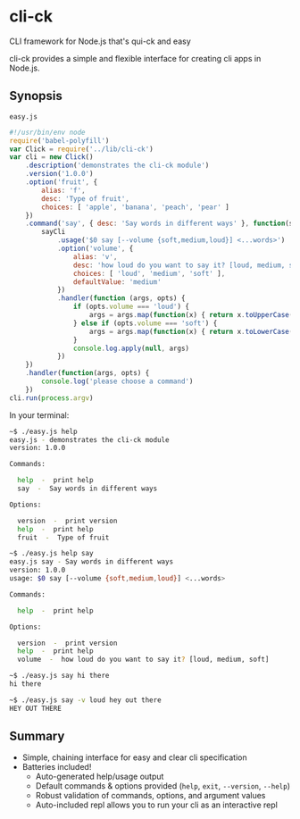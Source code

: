 # cli-ck

CLI framework for Node.js that's qui-ck and easy

cli-ck provides a simple and flexible interface for creating cli apps in Node.js.

## Synopsis

`easy.js`

```javascript
#!/usr/bin/env node
require('babel-polyfill')
var Click = require('../lib/cli-ck')
var cli = new Click()
    .description('demonstrates the cli-ck module')
    .version('1.0.0')
    .option('fruit', {
        alias: 'f',
        desc: 'Type of fruit',
        choices: [ 'apple', 'banana', 'peach', 'pear' ]
    })
    .command('say', { desc: 'Say words in different ways' }, function(sayCli) {
        sayCli
            .usage('$0 say [--volume {soft,medium,loud}] <...words>')
            .option('volume', {
                alias: 'v',
                desc: 'how loud do you want to say it? [loud, medium, soft]',
                choices: [ 'loud', 'medium', 'soft' ],
                defaultValue: 'medium'
            })
            .handler(function (args, opts) {
                if (opts.volume === 'loud') {
                    args = args.map(function(x) { return x.toUpperCase() })
                } else if (opts.volume === 'soft') {
                    args = args.map(function(x) { return x.toLowerCase() })
                }
                console.log.apply(null, args)
            })
    })
    .handler(function(args, opts) {
        console.log('please choose a command')
    })
cli.run(process.argv)
```

In your terminal:

```bash
~$ ./easy.js help
easy.js - demonstrates the cli-ck module
version: 1.0.0

Commands:

  help  -  print help
  say  -  Say words in different ways

Options:

  version  -  print version
  help  -  print help
  fruit  -  Type of fruit

~$ ./easy.js help say
easy.js say - Say words in different ways
version: 1.0.0
usage: $0 say [--volume {soft,medium,loud}] <...words>

Commands:

  help  -  print help

Options:

  version  -  print version
  help  -  print help
  volume  -  how loud do you want to say it? [loud, medium, soft]

~$ ./easy.js say hi there
hi there

~$ ./easy.js say -v loud hey out there
HEY OUT THERE
```

## Summary

* Simple, chaining interface for easy and clear cli specification
* Batteries included!
    * Auto-generated help/usage output
    * Default commands & options provided (`help`, `exit`, `--version`, `--help`)
    * Robust validation of commands, options, and argument values
    * Auto-included repl allows you to run your cli as an interactive repl
